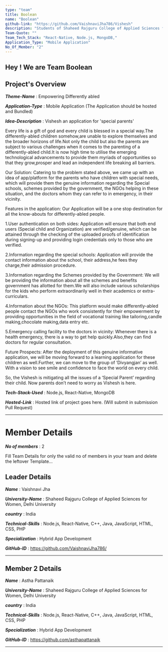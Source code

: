 ```yaml
---
type: "team"                   
title: Boolean
name: "Boolean"
github-link: "https://github.com/VaishnaviJha786/Vishesh"
description: "Students of Shaheed Rajguru College of Applied Sciences for Women, Delhi University"
Team-Quote: ""
Team_Tech_Stack: "React-Native, Node.js, MongoDB,"
Application_Type: "Mobile Application"
No_Of_Member: "2"
---
```


Hey ! We are Team Boolean
---

## Project's Overview

_**Theme-Name**_ : Empowering Differently abled  

_**Application-Type**_ :   Mobile Application (The Application should be hosted and Bundled)

_**Idea-Description**_ :   Vishesh an application for 'special parents'

Every life is a gift of god and every child is blessed in a special way.The differently-abled children somehow,are  unable to explore themselves and the broader horizons of life.Not only the child but also the parents are subject to various challenges when it comes to the parenting of a differently-abled child.It is now high time to utilise the emerging technological advancements to provide them myriads of opportunities so that they grow,prosper and lead an independent life breaking all barriers. 

Our Solution:
Catering to the problem stated above, we came up with an idea of app/platform for the parents who have children with special needs, which will provide them the genuine information regarding the Special schools, schemes provided by the government, the NGOs helping in these situation, and the doctors whom they can refer to in emergency, in their vicinity.

Features in the application:
Our Application will be a one stop destination for all the know-abouts for differently-abled people.

1.User authentication on both sides: Application will ensure that both end users (Special child and Organization) are verified/genuine, which can be attained through the checking of the uploaded proofs of identification during signing-up and providing login credentials only to those who are verified.

2.Information regarding the special schools: Application will provide the contact information about the school, their address,he fees they charge,their admission procedure.

3.Information regarding the Schemes provided by the Government: We will be providing the information about all the schemes and benefits government has allotted for them.We will also include various scholarships for the kids who perform extraordinarily well in their academics or extra-curriculars. 

4.Information about the NGOs: This platform would make differently-abled people contact the NGOs who work consistently for their empowerment by providing opportunities in the field of vocational training like tailoring,candle making,chocolate making,data entry etc.

5.Emergency calling facility to the doctors in vicinity: Whenever there is a health emergency, there is a way to get help quickly.Also,they can find doctors for regular consultation.

Future Prospects:
After the deployment of this genuine informative application, we will be moving forward to a learning application for these children as well.Further, we can move to the group of ‘Divyangjan’ as well. With a vision to see smile and confidence to face the world on every child. 


So, the Vishesh is mitigating all the issues of a ‘Special Parent’ regarding their child. Now parents don’t need to worry as Vishesh is here.

_**Tech-Stack-Used**_ :   Node.js, React-Native, MongoDB

<!-- _**GitHub-Link**_ :   https://github.com/VaishnaviJha786/Vishesh  -->

_**Hosted-Link**_ :    Hosted link of project goes here. (Will submit in submission Pull Request)

---

# Member Details

_**No of members**_ : 2

Fill Team Details for only the valid no of members in your team and delete the leftover Template...

## Leader Details

_**Name**_ : Vaishnavi Jha

_**University-Name**_ : Shaheed Rajguru College of Applied Sciences for Women, Delhi University

_**country**_ : India
 
_**Technical-Skills**_ : Node.js, React-Native, C++, Java, JavaScript, HTML, CSS, PHP

_**Specialization**_ : Hybrid App Development

_**GitHub-ID**_ :  https://github.com/VaishnaviJha786/

---

## Member 2 Details

_**Name**_ : Astha Pattanaik

_**University-Name**_ : Shaheed Rajguru College of Applied Sciences for Women, Delhi University

_**country**_ : India
 
_**Technical-Skills**_ : Node.js, React-Native, C++, Java, JavaScript, HTML, CSS, PHP

_**Specialization**_ : Hybrid App Development

_**GitHub-ID**_ :  https://github.com/asthapattanaik

---
